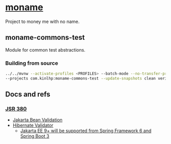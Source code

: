 # [moname](https://moname.kinlhp.com)

Project to money me with no name.

## moname-commons-test

Module for common test abstractions.

### Building from source

```sh
../../mvnw --activate-profiles <PROFILES> --batch-mode --no-transfer-progress \
--projects com.kinlhp:moname-commons-test --update-snapshots clean verify
```

## Docs and refs

### [JSR 380](#jsr-380)

* [Jakarta Bean Validation](https://beanvalidation.org)
* [Hibernate Validator](https://docs.jboss.org/hibernate/stable/validator/reference/en-US/html_single)
  * [Jakarta EE 9+ will be supported from Spring Framework 6 and Spring Boot 3](https://github.com/spring-projects/spring-framework/issues/25354)

